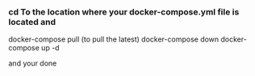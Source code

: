 ### cd To the location where your docker-compose.yml file is located and 

docker-compose pull (to pull the latest)
docker-compose down
docker-compose up -d

and your done